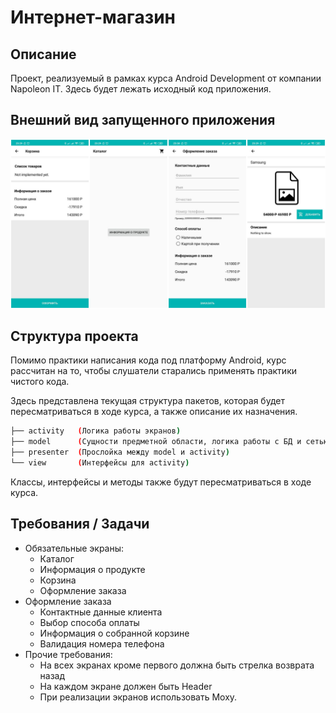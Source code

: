 # Интернет-магазин

## Описание

Проект, реализуемый в рамках курса Android Development от компании Napoleon IT. Здесь будет лежать исходный код приложения.

## Внешний вид запущенного приложения

![Activities](./readme/images/activities.jpg)

## Структура проекта

Помимо практики написания кода под платформу Android, курс рассчитан на то, чтобы слушатели старались применять практики чистого кода. 

Здесь представлена текущая структура пакетов, которая будет пересматриваться в ходе курса, а также описание их назначения. 

```bash
├── activity   (Логика работы экранов)
├── model      (Сущности предметной области, логика работы с БД и сетью)
├── presenter  (Прослойка между model и activity)
└── view       (Интерфейсы для activity)
```

Классы, интерфейсы и методы также будут пересматриваться в ходе курса.

## Требования / Задачи

* Обязательные экраны:
  * Каталог
  * Информация о продукте
  * Корзина
  * Оформление заказа
* Оформление заказа
  * Контактные данные клиента
  * Выбор способа оплаты
  * Информация о собранной корзине 
  * Валидация номера телефона
* Прочие требования:
  * На всех экранах кроме первого должна быть стрелка возврата назад
  * На каждом экране должен быть Header
  * При реализации экранов использовать Moxy.